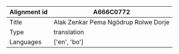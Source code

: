 |Alignment id | A666C0772
| --- | --- 
|Title | Alak Zenkar Pema Ngödrup Rolwe Dorje 
|Type | translation
|Languages | ['en', 'bo']